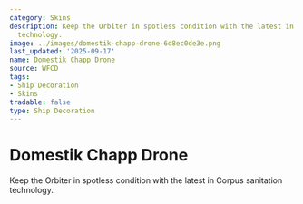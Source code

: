 ```yaml
---
category: Skins
description: Keep the Orbiter in spotless condition with the latest in Corpus sanitation
  technology.
image: ../images/domestik-chapp-drone-6d8ec0de3e.png
last_updated: '2025-09-17'
name: Domestik Chapp Drone
source: WFCD
tags:
- Ship Decoration
- Skins
tradable: false
type: Ship Decoration
---
```


# Domestik Chapp Drone

Keep the Orbiter in spotless condition with the latest in Corpus sanitation technology.

